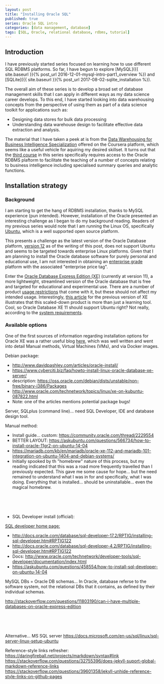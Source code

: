 ```yaml
---
layout: post
title: "Installing Oracle SQL"
published: true
series: Oracle SQL intro
categories: [data management, database]
tags: [SQL, Oracle, relational database, rdbms, tutorial]
---
```


## Introduction

I have previously started series focused on learning how to use different SQL RDBMS platforms. So far, I have begun to explore [MySQL]({{ site.baseurl }}{% post_url 2016-12-01-mysql-intro-part1_overview %}) and [SQLite]({{ site.baseurl }}{% post_url 2017-08-02-sqlite_installation %}).

The overall aim of these series is to develop a broad set of database management skills that I can apply in different ways as my data science career develops. To this end, I have started looking into data warehousing concepts from the perspective of using them as part of a data science toolkit for applications such as:

* Designing data stores for bulk data processing
* Understanding data warehouse design to facilitate effective data extraction and analysis.

The material that I have taken a peek at is from the [Data Warehousing for Business Intelligence Specialization](https://www.coursera.org/specializations/data-warehousing) offered on the Coursera platform, which seems like a useful vehicle for aquiring my desired skillset. It turns out that the [third course](https://www.coursera.org/learn/dwrelational) in this series specifically requires access to the Oracle RDBMS plaftorm to facilitate the teaching of a number of concepts relating to business intelligence including specialised summary queries and analytic functions.

## Installation strategy

### Background

I am starting to get the hang of RDBMS installation, thanks to MySQL experience (pun intended). However, installation of the Oracle presented an interesting challenge as I began to do my background reading. Readers of my previous series would note that I am running the Linux OS, specifically [Ubuntu](https://www.ubuntu.com/), which is a well supported open source platform.

This presents a challenge as the latest version of the Oracle Database platform, [version 12](https://docs.oracle.com/database/122/LADBI/operating-system-checklist-for-oracle-database-installation-on-linux.htm#LADBI-GUID-E5C0A90E-7750-45D9-A8BC-C7319ED934F0) as of the writing of this post, does not support Ubuntu and seems to be targeted towards enterprise Linux platforms. Given that I am planning to install the Oracle database software for purely personal and educational use, I am not interested in obtaining an [enterprise grade](https://www.oracle.com/database/enterprise-edition/index.html) platform with the associated "enterprise price tag".

Enter the [Oracle Database Express Edition (XE)](http://www.oracle.com/technetwork/database/database-technologies/express-edition/overview/index.html) (currently at version 11), a more lightweight, streamlined version of the Oracle database that is free and targeted for educational and experimental use. There are a number of product [usage restrictions](http://docs.oracle.com/cd/E17781_01/install.112/e18802/toc.htm#XEINL116) that come with it, but these should not affect my intended usage. Interestingly, [this article](http://www.oracle.com/technetwork/articles/sql/cunningham-database-xe-087516.html) for the previous version of XE illustrates that this scaled-down product is more than just a learning tool. Cool, so Oracle Database XE 11 should support Ubuntu right? Not really, according to the [system requirements](http://docs.oracle.com/cd/E17781_01/install.112/e18802/toc.htm#BABDHJHB).

### Available options

One of the first sources of information regarding installation options for Oracle XE was a rather useful blog [here](http://tuhrig.de/3-ways-of-installing-oracle-xe-11g-on-ubuntu/), which was well written and went into detail
Manual methods, Virtual Machines (VMs), and via Docker images.

Debian package: 

* http://www.davidpashley.com/articles/oracle-install/
* https://www.cyberciti.biz/faq/howto-install-linux-oracle-database-xe-server/ 
* description: https://oss.oracle.com/debian/dists/unstable/non-free/binary-i386/Packages
* http://www.oracle.com/technetwork/topics/linux/xe-on-kubuntu-087822.html
* Note: one of the articles mentions potential package bugs!


Server, SQLplus (command line)... need SQL Developer, IDE and database design tool.

Manual method:

* Install guide... custom: https://community.oracle.com/thread/2229554
* BETTER LAYOUT: https://askubuntu.com/questions/566734/how-to-install-oracle-11gr2-on-ubuntu-14-04
* https://mariadb.com/kb/en/mariadb/oracle-xe-112-and-mariadb-101-integration-on-ubuntu-1404-and-debian-systems/
* Initially spooked by th "homebrew" nature of this process, but my reading indicated that this was a road more frequently travelled than I previously expected. This gave me some cause for hope... but the need remained to understand what I was in for and specifically, what I was doing. Everything that is installed... should be uninstallable... even the magical homebrew.


<br/><br/><br/>


* SQL Developer install (official): 

[SQL developer home page: ](http://www.oracle.com/technetwork/developer-tools/sql-developer/overview/index.html)

* http://docs.oracle.com/database/sql-developer-17.2/RPTIG/installing-sql-developer.htm#RPTIG122
* http://docs.oracle.com/database/sql-developer-4.2/RPTIG/installing-sql-developer.htm#RPTIG122
* Docs: http://www.oracle.com/technetwork/developer-tools/sql-developer/documentation/index.html
* https://askubuntu.com/questions/458554/how-to-install-sql-developer-on-ubuntu-14-04


MySQL DBs = Oracle DB schemas...
In Oracle, database referse to the software system, not the relational DBs that it contains, as defined by their individual schemas.

http://stackoverflow.com/questions/11803190/can-i-have-multiple-databases-on-oracle-express-edition


<br/><br/><br/>


Alternative... MS SQL server
https://docs.microsoft.com/en-us/sql/linux/sql-server-linux-setup-ubuntu

Reference-style links refresher: https://daringfireball.net/projects/markdown/syntax#link
https://stackoverflow.com/questions/32755396/does-jekyll-suport-global-markdown-reference-links
https://stackoverflow.com/questions/39601358/jekyll-unhide-reference-style-links-on-github-pages
